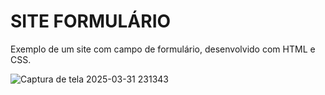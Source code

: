 <h1> SITE FORMULÁRIO</h1>
<P>Exemplo de um site com campo de formulário, desenvolvido com HTML e CSS. </P>

![Captura de tela 2025-03-31 231343](https://github.com/user-attachments/assets/a17a9bb5-1119-45f7-adc4-c336433eaef3)
